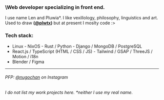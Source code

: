 ### \Web developer specializing in front end.
I use name Len and Pluwia*. I like vexillology, philosophy, linguistics and art. 
Used to draw **([@plwtx](https://www.instagram.com/plwtx/))** but at present I moslty code :>

### Tech stack:
- Linux - NixOS - Rust / Python - Django / MongoDB / PostgreSQL
- React.js / TypeScript (HTML / CSS / JS) - Tailwind / GSAP / ThreeJS / Motion / i18n
- Blender / Figma
--- 

###### PFP: [@nugochan](https://www.instagram.com/nugochan/) on Instagram
###### *I do not list my work projects here*. *neither I use my real name.



